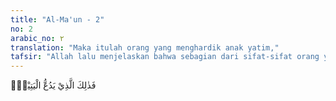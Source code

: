 ```yaml
---
title: "Al-Ma'un - 2"
no: 2
arabic_no: ٢
translation: "Maka itulah orang yang menghardik anak yatim,"
tafsir: "Allah lalu menjelaskan bahwa sebagian dari sifat-sifat orang yang mendustakan agama ialah orang-orang yang menolak dan membentak anak-anak yatim yang datang kepadanya untuk memohon belas-kasihnya demi kebutuhan hidupnya. Penolakannya itu sebagai penghinaan dan takabur terhadap anak-anak yatim itu."
---
```

فَذٰلِكَ الَّذِيْ يَدُعُّ الْيَتِيْمَۙ
